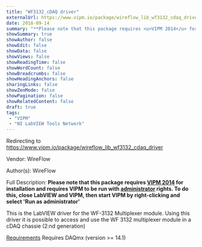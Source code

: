 ```yaml
---
title: "WF3132_cDAQ driver"
externalUrl: https://www.vipm.io/package/wireflow_lib_wf3132_cdaq_driver
date: 2018-09-14
summary: "**Please note that this package requires <u>VIPM 2014</u> for installation and requires VIPM to be run with <u>administrator</u> rights."
showSummary: true
showAuthor: false
showEdit: false
showData: false
showViews: false
showReadingTime: false
showWordCount: false
showBreadcrumbs: false
showHeadingAnchors: false
sharingLinks: false
showZenMode: false
showPagination: false
showRelatedContent: false
draft: true
tags:
 - "VIPM"
 - "NI LabVIEW Tools Network"
---
```


Redirecting to https://www.vipm.io/package/wireflow_lib_wf3132_cdaq_driver

Vendor: WireFlow

Author(s): WireFlow
 
Full Description:
**Please note that this package requires <u>VIPM 2014</u> for installation and requires VIPM to be run with <u>administrator</u> rights. To do this, close LabVIEW and VIPM, then start VIPM by right-clicking and select 'Run as administrator'**

This is the LabVIEW driver for the WF-3132 Multiplexer module.
Using this driver it is possible to access and use the WF 3132 multiplexer module in a cDAQ chassie (2:nd generation)

<u>Requirements</u>
Requires DAQmx (version >= 14.1)